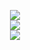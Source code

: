 <p align="center">
  <img src="https://github-readme-stats.vercel.app/api?username=johnzhou1210&theme=radical&show_icons=true&hide_border=true&count_private=true" />
  <br />
  <img src="https://github-readme-stats.vercel.app/api/top-langs/?username=johnzhou1210&theme=radical&show_icons=true&hide_border=true&layout=compact" />
  <br />
  <img src="https://streak-stats.demolab.com?user=johnzhou1210&theme=radical&hide_border=true" />
</p>
